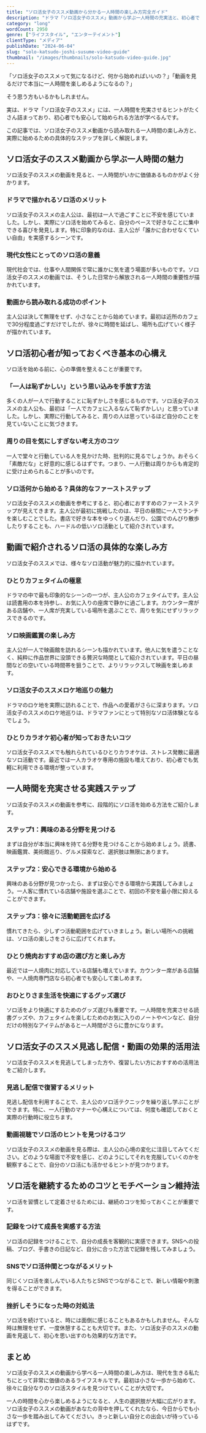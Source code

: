 ```yaml
---
title: "ソロ活女子のススメ動画から分かる一人時間の楽しみ方完全ガイド"
description: "ドラマ「ソロ活女子のススメ」動画から学ぶ一人時間の充実法と、初心者でも安心して始められる具体的なステップを詳しく解説します。"
category: "long"
wordCount: 2950
genre: ["ライフスタイル", "エンターテイメント"]
clientType: "メディア"
publishDate: "2024-06-04"
slug: "solo-katsudo-joshi-susume-video-guide"
thumbnail: "/images/thumbnails/solo-katsudo-video-guide.jpg"
---
```


「ソロ活女子のススメって気になるけど、何から始めればいいの？」「動画を見るだけで本当に一人時間を楽しめるようになるの？」

そう思う方もいるかもしれません。

実は、ドラマ「ソロ活女子のススメ」には、一人時間を充実させるヒントがたくさん詰まっており、初心者でも安心して始められる方法が学べるんです。

この記事では、ソロ活女子のススメ動画から読み取れる一人時間の楽しみ方と、実際に始めるための具体的なステップを詳しく解説します。

## ソロ活女子のススメ動画から学ぶ一人時間の魅力

ソロ活女子のススメの動画を見ると、一人時間がいかに価値あるものかがよく分かります。

### ドラマで描かれるソロ活のメリット

ソロ活女子のススメの主人公は、最初は一人で過ごすことに不安を感じていました。しかし、実際にソロ活を始めてみると、自分のペースで好きなことに集中できる喜びを発見します。特に印象的なのは、主人公が「誰かに合わせなくていい自由」を実感するシーンです。

### 現代女性にとってのソロ活の意義

現代社会では、仕事や人間関係で常に誰かに気を遣う場面が多いものです。ソロ活女子のススメの動画では、そうした日常から解放される一人時間の重要性が描かれています。

### 動画から読み取れる成功のポイント

主人公は決して無理をせず、小さなことから始めています。最初は近所のカフェで30分程度過ごすだけでしたが、徐々に時間を延ばし、場所も広げていく様子が描かれています。

## ソロ活初心者が知っておくべき基本の心構え

ソロ活を始める前に、心の準備を整えることが重要です。

### 「一人は恥ずかしい」という思い込みを手放す方法

多くの人が一人で行動することに恥ずかしさを感じるものです。ソロ活女子のススメの主人公も、最初は「一人でカフェに入るなんて恥ずかしい」と思っていました。しかし、実際に行動してみると、周りの人は思っているほど自分のことを見ていないことに気づきます。

### 周りの目を気にしすぎない考え方のコツ

一人で堂々と行動している人を見かけた時、批判的に見るでしょうか。おそらく「素敵だな」と好意的に感じるはずです。つまり、一人行動は周りからも肯定的に受け止められることが多いのです。

### ソロ活何から始める？具体的なファーストステップ

ソロ活女子のススメの動画を参考にすると、初心者におすすめのファーストステップが見えてきます。主人公が最初に挑戦したのは、平日の昼間に一人でランチを楽しむことでした。書店で好きな本をゆっくり選んだり、公園でのんびり散歩したりすることも、ハードルの低いソロ活動として紹介されています。

## 動画で紹介されるソロ活の具体的な楽しみ方

ソロ活女子のススメでは、様々なソロ活動が魅力的に描かれています。

### ひとりカフェタイムの極意

ドラマの中で最も印象的なシーンの一つが、主人公のカフェタイムです。主人公は読書用の本を持参し、お気に入りの座席で静かに過ごします。カウンター席がある店舗や、一人席が充実している場所を選ぶことで、周りを気にせずリラックスできるのです。

### ソロ映画鑑賞の楽しみ方

主人公が一人で映画館を訪れるシーンも描かれています。他人に気を遣うことなく、純粋に作品世界に没頭できる贅沢な時間として紹介されています。平日の昼間などの空いている時間帯を狙うことで、よりリラックスして映画を楽しめます。

### ソロ活女子のススメロケ地巡りの魅力

ドラマのロケ地を実際に訪れることで、作品への愛着がさらに深まります。ソロ活女子のススメのロケ地巡りは、ドラマファンにとって特別なソロ活体験となるでしょう。

### ひとりカラオケ初心者が知っておきたいコツ

ソロ活女子のススメでも触れられているひとりカラオケは、ストレス発散に最適なソロ活動です。最近では一人カラオケ専用の施設も増えており、初心者でも気軽に利用できる環境が整っています。

## 一人時間を充実させる実践ステップ

ソロ活女子のススメの動画を参考に、段階的にソロ活を始める方法をご紹介します。

### ステップ1：興味のある分野を見つける

まずは自分が本当に興味を持てる分野を見つけることから始めましょう。読書、映画鑑賞、美術館巡り、グルメ探索など、選択肢は無限にあります。

### ステップ2：安心できる環境から始める

興味のある分野が見つかったら、まずは安心できる環境から実践してみましょう。一人客に慣れている店舗や施設を選ぶことで、初回の不安を最小限に抑えることができます。

### ステップ3：徐々に活動範囲を広げる

慣れてきたら、少しずつ活動範囲を広げていきましょう。新しい場所への挑戦は、ソロ活の楽しさをさらに広げてくれます。

### ひとり焼肉おすすめ店の選び方と楽しみ方

最近では一人焼肉に対応している店舗も増えています。カウンター席がある店舗や、一人焼肉専門店なら初心者でも安心して楽しめます。

### おひとりさま生活を快適にするグッズ選び

ソロ活をより快適にするためのグッズ選びも重要です。一人時間を充実させる読書グッズや、カフェタイムを楽しむためのお気に入りのノートやペンなど、自分だけの特別なアイテムがあると一人時間がさらに豊かになります。

## ソロ活女子のススメ見逃し配信・動画の効果的活用法

ソロ活女子のススメを見逃してしまった方や、復習したい方におすすめの活用法をご紹介します。

### 見逃し配信で復習するメリット

見逃し配信を利用することで、主人公のソロ活テクニックを繰り返し学ぶことができます。特に、一人行動のマナーや心構えについては、何度も確認しておくと実際の行動時に役立ちます。

### 動画視聴でソロ活のヒントを見つけるコツ

ソロ活女子のススメの動画を見る際は、主人公の心境の変化に注目してみてください。どのような場面で不安を感じ、どのようにしてそれを克服していくのかを観察することで、自分のソロ活にも活かせるヒントが見つかります。

## ソロ活を継続するためのコツとモチベーション維持法

ソロ活を習慣として定着させるためには、継続のコツを知っておくことが重要です。

### 記録をつけて成長を実感する方法

ソロ活の記録をつけることで、自分の成長を客観的に実感できます。SNSへの投稿、ブログ、手書きの日記など、自分に合った方法で記録を残してみましょう。

### SNSでソロ活仲間とつながるメリット

同じくソロ活を楽しんでいる人たちとSNSでつながることで、新しい情報や刺激を得ることができます。

### 挫折しそうになった時の対処法

ソロ活を続けていると、時には面倒に感じることもあるかもしれません。そんな時は無理をせず、一度休憩することも大切です。また、ソロ活女子のススメの動画を見返して、初心を思い出すのも効果的な方法です。

## まとめ

ソロ活女子のススメの動画から学べる一人時間の楽しみ方は、現代を生きる私たちにとって非常に価値のあるライフスキルです。最初は小さな一歩から始めて、徐々に自分なりのソロ活スタイルを見つけていくことが大切です。

一人の時間を心から楽しめるようになると、人生の選択肢が大幅に広がります。ソロ活女子のススメの動画があなたの背中を押してくれたなら、今日からでも小さな一歩を踏み出してみてください。きっと新しい自分との出会いが待っているはずです。
